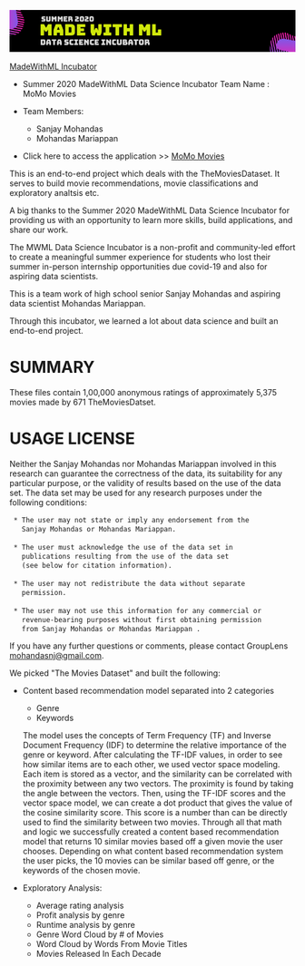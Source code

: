 
![Image of MWML Incubatoe](./images/mwml_incubator.png)

[MadeWithML Incubator](https://madewithml.com/incubator/ )

- Summer 2020 MadeWithML Data Science Incubator Team Name : MoMo Movies
- Team Members:
    - Sanjay Mohandas
    - Mohandas Mariappan

- Click here to access the application >> [MoMo Movies](https://momomovies.herokuapp.com)

This is an end-to-end project which deals with the TheMoviesDataset. It serves to build movie recommendations, movie classifications and exploratory analtsis etc.

A big thanks to the Summer 2020 MadeWithML Data Science Incubator for providing us with an opportunity to learn more skills, build applications, and share our work. 

The MWML Data Science Incubator is a non-profit and community-led effort to create a meaningful summer experience for students who lost their summer in-person internship opportunities due covid-19 and also for aspiring data scientists. 

This is a team work of high school senior Sanjay Mohandas and aspiring data scientist Mohandas Mariappan.

Through this incubator, we learned a lot about data science and built an end-to-end project.

SUMMARY
================================================================================

These files contain 1,00,000 anonymous ratings of approximately 5,375 movies 
made by 671 TheMoviesDatset.

USAGE LICENSE
================================================================================

Neither the Sanjay Mohandas nor Mohandas Mariappan involved in this research can guarantee the correctness of the data, its suitability for any particular purpose, or the validity of results based on the use of the data set.  The data set may be used for any research
purposes under the following conditions:

     * The user may not state or imply any endorsement from the
       Sanjay Mohandas or Mohandas Mariappan.

     * The user must acknowledge the use of the data set in
       publications resulting from the use of the data set
       (see below for citation information).

     * The user may not redistribute the data without separate
       permission.

     * The user may not use this information for any commercial or
       revenue-bearing purposes without first obtaining permission
       from Sanjay Mohandas or Mohandas Mariappan .

If you have any further questions or comments, please contact GroupLens
<mohandasnj@gmail.com>. 

We picked "The Movies Dataset" and built the following:

- Content based recommendation model separated into 2 categories
    - Genre
    - Keywords

    The model uses the concepts of Term Frequency (TF) and Inverse Document Frequency (IDF) to determine the relative importance of the genre or keyword. After calculating the TF-IDF values, in order to see how similar items are to each other, we used vector space modeling. Each item is stored as a vector, and the similarity can be correlated with the proximity between any two vectors. The proximity is found by taking the angle between the vectors. Then, using the TF-IDF scores and the vector space model, we can create a dot product that gives the value of the cosine similarity score. This score is a number than can be directly used to find the similarity between two movies. Through all that math and logic we successfully created a content based recommendation model that returns 10 similar movies based off a given movie the user chooses. Depending on what content based recommendation system the user picks, the 10 movies can be similar based off genre, or the keywords of the chosen movie.

- Exploratory Analysis:
  - Average rating analysis
  - Profit analysis by genre
  - Runtime analysis by genre
  - Genre Word Cloud by # of Movies
  - Word Cloud by Words From Movie Titles
  - Movies Released In Each Decade



